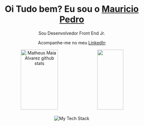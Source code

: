 <div>
  <h1 align="center">
    Oi Tudo bem? Eu sou o 
    <a href="https://www.linkedin.com/in/frontrocha/">Mauricio Pedro</a>
  </h1>
  
  <p align="center">
    Sou Desenvolvedor Front End Jr.
  </p>
    <p align="center">
    Acompanhe-me no meu <a href="https://www.linkedin.com/in/frontrocha/">LinkedIn</a>
  </p>

</div>

<div align="center">  
  <img width="49%" height="195px" src="https://github-readme-stats.vercel.app/api?username=frontRocha&show_icons=true&count_private=true&hide_border=true&title_color=00bfbf&icon_color=00bfbf&text_color=c9d1d9&bg_color=0d1117" alt="Matheus Maia Alvarez github stats" /> 
  <img width="41%" height="195px" src="https://github-readme-stats.vercel.app/api/top-langs/?username=frontRocha&layout=compact&hide_border=true&title_color=00bfbf&text_color=00bfbf&bg_color=0d1117" />
</div>

<picture>
  <source 
  srcset="https://github-readme-stats.vercel.app/api?username=frontRocha&show_icons=true&theme=dark"
  media="(prefers-color-scheme: dark)"
/>
</picture>

<div align="center" valign="top"><br>
<img src="https://github-readme-tech-stack.vercel.app/api/cards?title=Minhas%20tecnologias&fontSize=20&lineCount=3&theme=dracula&line1=html5,html5,a9380e;CSS3,css3,306ffa;git,git,f4a64e;&line2=tailwindcss,tailwindcss,73ddf2;bootstrap,bootstrap,9900ff;sass,sass,ff75f4;&line3=javascript,javascript,fff700;react,react,5ea4d9;typescript,typescript,2c6ef2;" alt="My Tech Stack" />
</div><br>
